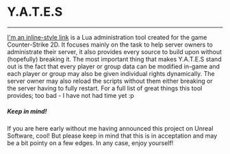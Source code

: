 # Y.A.T.E.S
------
[I'm an inline-style link](https://www.google.com) is a Lua administration tool created for the game Counter-Strike 2D. It focuses mainly on the task to help server owners to administrate their server, it also provides every source to build upon without (hopefully) breaking it. The most important thing that makes Y.A.T.E.S stand out is the fact that every player or group data can be modified in-game and each player or group may also be given individual rights dynamically. The server owner may also reload the scripts without them either breaking or the server having to fully restart. For a full list of great things this tool provides; too bad - I have not had time yet :p

##### Keep in mind!
If you are here early without me having announced this project on Unreal Software, cool! But please keep in mind that this is in acceptation and may be a bit pointy on a few edges. In any case, enjoy yourself!